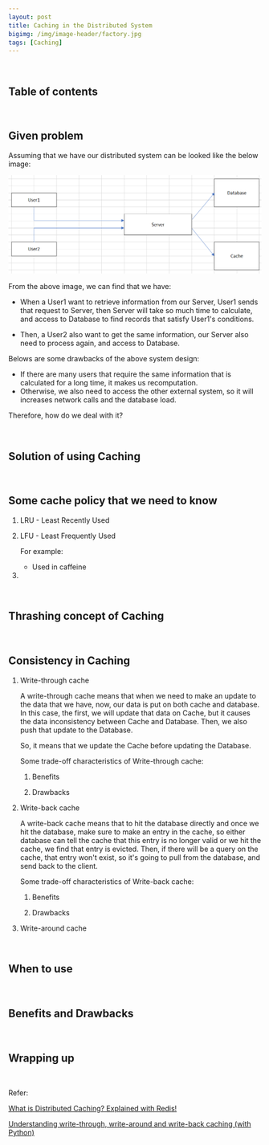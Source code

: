 ```yaml
---
layout: post
title: Caching in the Distributed System
bigimg: /img/image-header/factory.jpg
tags: [Caching]
---
```




<br>

## Table of contents





<br>

## Given problem

Assuming that we have our distributed system can be looked like the below image:

![](../img/distributed-system/caching/problem-caching.png)

From the above image, we can find that we have:
- When a User1 want to retrieve information from our Server, User1 sends that request to Server, then Server will take so much time to calculate, and access to Database to find records that satisfy User1's conditions.

- Then, a User2 also want to get the same information, our Server also need to process again, and access to Database.

Belows are some drawbacks of the above system design:
- If there are many users that require the same information that is calculated for a long time, it makes us recomputation.
- Otherwise, we also need to access the other external system, so it will increases network calls and the database load.

Therefore, how do we deal with it?

<br>

## Solution of using Caching





<br>

## Some cache policy that we need to know

1. LRU - Least Recently Used



2. LFU - Least Frequently Used


    For example:
    - Used in caffeine

3. 

<br>

## Thrashing concept of Caching






<br>

## Consistency in Caching

1. Write-through cache

    A write-through cache means that when we need to make an update to the data that we have, now, our data is put on both cache and database. In this case, the first, we will update that data on Cache, but it causes the data inconsistency between Cache and Database. Then, we also push that update to the Database. 

    So, it means that we update the Cache before updating the Database.


    Some trade-off characteristics of Write-through cache:
    1. Benefits


    2. Drawbacks




2. Write-back cache

    A write-back cache means that to hit the database directly and once we hit the database, make sure to make an entry in the cache, so either database can tell the cache that this entry is no longer valid or we hit the cache, we find that entry is evicted. Then, if there will be a query on the cache, that entry won't exist, so it's going to pull from the database, and send back to the client.

    Some trade-off characteristics of Write-back cache:
    1. Benefits



    2. Drawbacks


3. Write-around cache


<br>

## When to use





<br>

## Benefits and Drawbacks






<br>

## Wrapping up






<br>

Refer:

[What is Distributed Caching? Explained with Redis!](https://www.youtube.com/watch?v=U3RkDLtS7uY)

[Understanding write-through, write-around and write-back caching (with Python)](https://shahriar.svbtle.com/Understanding-writethrough-writearound-and-writeback-caching-with-python)
